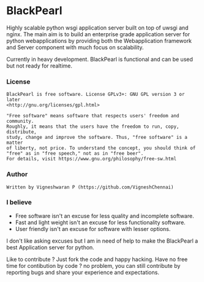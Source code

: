 # BlackPearl
Highly scalable python wsgi application server built on top of uwsgi and nginx.
The main aim is to build an enterprise grade application server for python
webapplications by providing both the Webapplication framework and Server
component with much focus on scalability.

Currently in heavy development.
BlackPearl is functional and can be used but not ready for realtime.

### License

    BlackPearl is free software. License GPLv3+: GNU GPL version 3 or later
    <http://gnu.org/licenses/gpl.html>

    "Free software" means software that respects users' freedom and community.
    Roughly, it means that the users have the freedom to run, copy, distribute,
    study, change and improve the software. Thus, "free software" is a matter
    of liberty, not price. To understand the concept, you should think of
    "free" as in "free speech," not as in "free beer".
    For details, visit https://www.gnu.org/philosophy/free-sw.html

### Author

    Written by Vigneshwaran P (https://github.com/VigneshChennai)

### I believe

* Free software isn't an excuse for less quality and incomplete software.
* Fast and light weight isn't an excuse for less functionality software.
* User friendly isn't an excuse for software with lesser options.

I don't like asking excuses
but I am in need of help to make the BlackPearl a best Application server for python.

Like to contribute ? Just fork the code and happy hacking.
Have no free time for contibution by code ?
no problem, you can still contribute by reporting bugs and share your experience and expectations.




